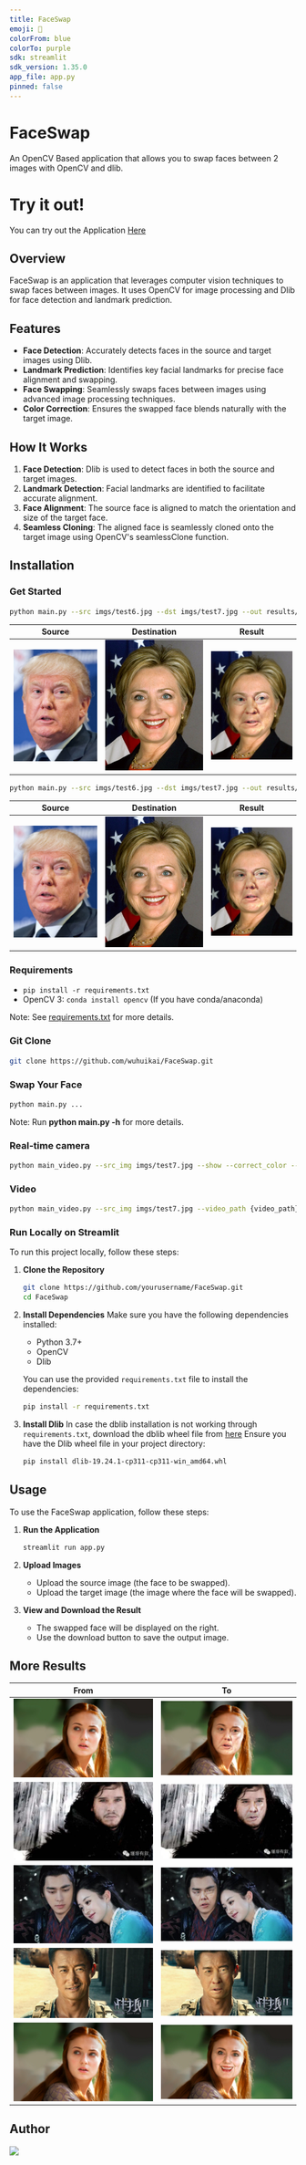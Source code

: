 ```yaml
---
title: FaceSwap
emoji: 🚀
colorFrom: blue
colorTo: purple
sdk: streamlit
sdk_version: 1.35.0
app_file: app.py
pinned: false
---
```


# FaceSwap
An OpenCV Based application that allows you to swap faces between 2 images with OpenCV and dlib.

# Try it out!

You can try out the Application [Here](https://huggingface.co/spaces/Sakalya122/FaceSwap)


## Overview
FaceSwap is an application that leverages computer vision techniques to swap faces between images. It uses OpenCV for image processing and Dlib for face detection and landmark prediction.

## Features
- **Face Detection**: Accurately detects faces in the source and target images using Dlib.
- **Landmark Prediction**: Identifies key facial landmarks for precise face alignment and swapping.
- **Face Swapping**: Seamlessly swaps faces between images using advanced image processing techniques.
- **Color Correction**: Ensures the swapped face blends naturally with the target image.


## How It Works
1. **Face Detection**: Dlib is used to detect faces in both the source and target images.
2. **Landmark Detection**: Facial landmarks are identified to facilitate accurate alignment.
3. **Face Alignment**: The source face is aligned to match the orientation and size of the target face.
4. **Seamless Cloning**: The aligned face is seamlessly cloned onto the target image using OpenCV's seamlessClone function.


   
## Installation

### Get Started 
```sh
python main.py --src imgs/test6.jpg --dst imgs/test7.jpg --out results/output6_7.jpg --correct_color
```

| Source | Destination | Result |
| --- | --- | --- |
|![](imgs/test6.jpg) | ![](imgs/test7.jpg) | ![](results/output6_7.jpg) |

```sh
python main.py --src imgs/test6.jpg --dst imgs/test7.jpg --out results/output6_7_2d.jpg --correct_color --warp_2d
```

| Source | Destination | Result |
| --- | --- | --- |
|![](imgs/test6.jpg) | ![](imgs/test7.jpg) | ![](results/output6_7_2d.jpg) |

### Requirements
* `pip install -r requirements.txt`
* OpenCV 3: `conda install opencv` (If you have conda/anaconda)

Note: See [requirements.txt](requirements.txt) for more details.
### Git Clone
```sh
git clone https://github.com/wuhuikai/FaceSwap.git
```
### Swap Your Face
```sh
python main.py ...
```
Note: Run **python main.py -h** for more details.


### Real-time camera
```sh
python main_video.py --src_img imgs/test7.jpg --show --correct_color --save_path {*.avi}
```
### Video
```sh
python main_video.py --src_img imgs/test7.jpg --video_path {video_path} --show --correct_color --save_path {*.avi}
```

### Run Locally on Streamlit
To run this project locally, follow these steps:

1. **Clone the Repository**
    ```bash
    git clone https://github.com/yourusername/FaceSwap.git
    cd FaceSwap
    ```

2. **Install Dependencies**
    Make sure you have the following dependencies installed:

    - Python 3.7+
    - OpenCV
    - Dlib

    You can use the provided `requirements.txt` file to install the dependencies:

    ```bash
    pip install -r requirements.txt
    ```

3. **Install Dlib**
    In case the dblib installation is not working through `requirements.txt`, download the dblib wheel file from [here](https://github.com/sachadee/Dlib)
   Ensure you have the Dlib wheel file in your project directory:

    ```bash
    pip install dlib-19.24.1-cp311-cp311-win_amd64.whl
    ```

## Usage
To use the FaceSwap application, follow these steps:

1. **Run the Application**
    ```bash
    streamlit run app.py
    ```

2. **Upload Images**
    - Upload the source image (the face to be swapped).
    - Upload the target image (the image where the face will be swapped).

3. **View and Download the Result**
    - The swapped face will be displayed on the right.
    - Use the download button to save the output image.


## More Results
| From | To |
| --- | --- |
| ![](imgs/test4.jpg) | ![](results/output6_4.jpg) |
| ![](imgs/test3.jpg) | ![](results/output6_3.jpg) |
| ![](imgs/test2.jpg) | ![](results/output6_2_2d.jpg) |
| ![](imgs/test1.jpg) | ![](results/output6_1.jpg) |
| ![](imgs/test4.jpg) | ![](results/output7_4.jpg) |

## Author
[<img src="https://github.com/Sakalya100.png" width="60px;"/>](https://github.com/Sakalya100)

